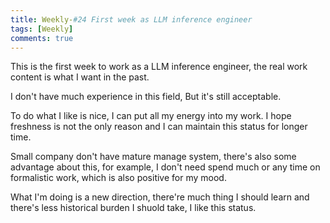 ```yaml
---
title: Weekly-#24 First week as LLM inference engineer
tags: [Weekly]
comments: true
---
```


This is the first week to work as a LLM inference engineer, the real work content is what I want in the past. 

I don't have much experience in this field, But it's still acceptable. 

To do what I like is nice, I can put all my energy into my work. I hope freshness is not the only reason and I can maintain this status for longer time.

Small company don't have mature manage system, there's also some advantage about this, for example, I don't need spend much or any time on formalistic work, which is also positive for my mood. 

What I'm doing is a new direction, there're much thing I should learn and there's less historical burden I shuold take, I like this status. 